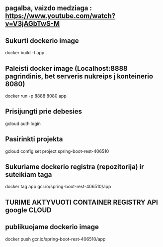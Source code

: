 ## pagalba, vaizdo medziaga : https://www.youtube.com/watch?v=V3jAGbTwS-M


## Sukurti dockerio image
docker build -t app .

## Paleisti docker image (Localhost:8888 pagrindinis, bet serveris nukreips į konteinerio 8080)
docker run -p 8888:8080 app

## Prisijungti prie debesies
gcloud auth login

## Pasirinkti projekta
gcloud config set project spring-boot-rest-406510 

## Sukuriame dockerio registra (repozitorija) ir suteikiam taga
docker tag app gcr.io/spring-boot-rest-406510/app


## TURIME AKTYVUOTI CONTAINER REGISTRY API google CLOUD
## publikuojame dockerio image
docker push gcr.io/spring-boot-rest-406510/app



